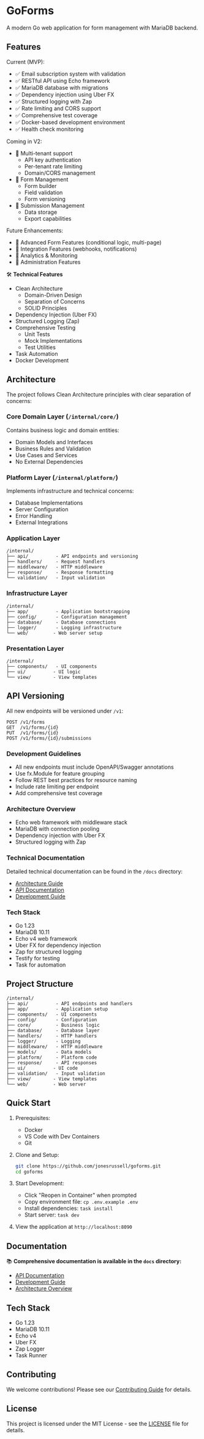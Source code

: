 # GoForms

A modern Go web application for form management with MariaDB backend.

## Features

Current (MVP):
- ✅ Email subscription system with validation
- ✅ RESTful API using Echo framework
- ✅ MariaDB database with migrations
- ✅ Dependency injection using Uber FX
- ✅ Structured logging with Zap
- ✅ Rate limiting and CORS support
- ✅ Comprehensive test coverage
- ✅ Docker-based development environment
- ✅ Health check monitoring

Coming in V2:
- 🎯 Multi-tenant support
  - API key authentication
  - Per-tenant rate limiting
  - Domain/CORS management
- 🎯 Form Management
  - Form builder
  - Field validation
  - Form versioning
- 🎯 Submission Management
  - Data storage
  - Export capabilities

Future Enhancements:
- 🚧 Advanced Form Features (conditional logic, multi-page)
- 🚧 Integration Features (webhooks, notifications)
- 🚧 Analytics & Monitoring
- 🚧 Administration Features

🛠️ **Technical Features**

- Clean Architecture
  - Domain-Driven Design
  - Separation of Concerns
  - SOLID Principles
- Dependency Injection (Uber FX)
- Structured Logging (Zap)
- Comprehensive Testing
  - Unit Tests
  - Mock Implementations
  - Test Utilities
- Task Automation
- Docker Development

## Architecture

The project follows Clean Architecture principles with clear separation of concerns:

### Core Domain Layer (`/internal/core/`)
Contains business logic and domain entities:
- Domain Models and Interfaces
- Business Rules and Validation
- Use Cases and Services
- No External Dependencies

### Platform Layer (`/internal/platform/`)
Implements infrastructure and technical concerns:
- Database Implementations
- Server Configuration
- Error Handling
- External Integrations

### Application Layer
```
/internal/
├── api/          - API endpoints and versioning
├── handlers/     - Request handlers
├── middleware/   - HTTP middleware
├── response/     - Response formatting
└── validation/   - Input validation
```

### Infrastructure Layer
```
/internal/
├── app/          - Application bootstrapping
├── config/       - Configuration management
├── database/     - Database connections
├── logger/       - Logging infrastructure
└── web/         - Web server setup
```

### Presentation Layer
```
/internal/
├── components/   - UI components
├── ui/          - UI logic
└── view/        - View templates
```

## API Versioning

All new endpoints will be versioned under `/v1`:
```
POST /v1/forms
GET  /v1/forms/{id}
PUT  /v1/forms/{id}
POST /v1/forms/{id}/submissions
```

### Development Guidelines

- All new endpoints must include OpenAPI/Swagger annotations
- Use fx.Module for feature grouping
- Follow REST best practices for resource naming
- Include rate limiting per endpoint
- Add comprehensive test coverage

### Architecture Overview
- Echo web framework with middleware stack
- MariaDB with connection pooling
- Dependency injection with Uber FX
- Structured logging with Zap

### Technical Documentation
Detailed technical documentation can be found in the `/docs` directory:
- [Architecture Guide](docs/architecture.md)
- [API Documentation](docs/api.md)
- [Development Guide](docs/development.md)

### Tech Stack

- Go 1.23
- MariaDB 10.11
- Echo v4 web framework
- Uber FX for dependency injection
- Zap for structured logging
- Testify for testing
- Task for automation

## Project Structure

```
/internal/
├── api/          - API endpoints and handlers
├── app/          - Application setup
├── components/   - UI components
├── config/       - Configuration
├── core/         - Business logic
├── database/     - Database layer
├── handlers/     - HTTP handlers
├── logger/       - Logging
├── middleware/   - HTTP middleware
├── models/       - Data models
├── platform/     - Platform code
├── response/     - API responses
├── ui/          - UI code
├── validation/   - Input validation
├── view/        - View templates
└── web/         - Web server
```

## Quick Start

1. Prerequisites:
   - Docker
   - VS Code with Dev Containers
   - Git

2. Clone and Setup:
   ```bash
   git clone https://github.com/jonesrussell/goforms.git
   cd goforms
   ```

3. Start Development:
   - Click "Reopen in Container" when prompted
   - Copy environment file: `cp .env.example .env`
   - Install dependencies: `task install`
   - Start server: `task dev`

4. View the application at `http://localhost:8090`

## Documentation

📚 **Comprehensive documentation is available in the `docs` directory:**

- [API Documentation](docs/api/README.md)
- [Development Guide](docs/development/README.md)
- [Architecture Overview](docs/architecture/README.md)

## Tech Stack

- Go 1.23
- MariaDB 10.11
- Echo v4
- Uber FX
- Zap Logger
- Task Runner

## Contributing

We welcome contributions! Please see our [Contributing Guide](docs/development/README.md#git-workflow) for details.

## License

This project is licensed under the MIT License - see the [LICENSE](LICENSE) file for details.
